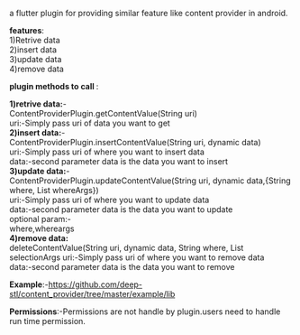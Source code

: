 a flutter plugin for providing similar feature like content provider in android.

<b>features</b>:<br>
1)Retrive data <br>
2)insert data <br>
3)update data <br>
4)remove data <br>

<b>plugin methods to call </b>:

<b> 1)retrive data:</b>-<br>ContentProviderPlugin.getContentValue(String uri)<br>
uri:-Simply pass uri of data you want to get<br>
<b>2)insert data:</b>-<br>ContentProviderPlugin.insertContentValue(String uri, dynamic data)<br>
uri:-Simply pass uri of where you want to insert data<br>
data:-second parameter data is the data you want to insert<br>
<b>3)update data:</b>-<br>ContentProviderPlugin.updateContentValue(String uri, dynamic data,{String where, List<String> whereArgs})<br>
uri:-Simply pass uri of where you want to update data<br>
data:-second parameter data is the data you want to update<br>
optional param:-<br>
where,whereargs
<b><br>4)remove data:</b> <br>deleteContentValue(String uri, dynamic data, String where,
      List<String> selectionArgs
 uri:-Simply pass uri of where you want to remove data<br>
data:-second parameter data is the data you want to remove<br>  
  
<b>Example</b>:-<link>https://github.com/deep-stl/content_provider/tree/master/example/lib</link>

<b>Permissions</b>:-Permissions are not handle by plugin.users need to handle run time permission.

